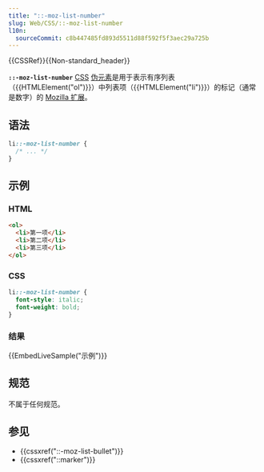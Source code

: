 ```yaml
---
title: "::-moz-list-number"
slug: Web/CSS/::-moz-list-number
l10n:
  sourceCommit: c8b447485fd893d5511d88f592f5f3aec29a725b
---
```


{{CSSRef}}{{Non-standard_header}}

**`::-moz-list-number`** [CSS](/zh-CN/docs/Web/CSS) [伪元素](/zh-CN/docs/Web/CSS/Pseudo-elements)是用于表示有序列表（{{HTMLElement("ol")}}）中列表项（{{HTMLElement("li")}}）的标记（通常是数字）的 [Mozilla 扩展](/zh-CN/docs/Web/CSS/Mozilla_Extensions)。

## 语法

```css
li::-moz-list-number {
  /* ... */
}
```

## 示例

### HTML

```html
<ol>
  <li>第一项</li>
  <li>第二项</li>
  <li>第三项</li>
</ol>
```

### CSS

```css
li::-moz-list-number {
  font-style: italic;
  font-weight: bold;
}
```

### 结果

{{EmbedLiveSample("示例")}}

## 规范

不属于任何规范。

## 参见

- {{cssxref("::-moz-list-bullet")}}
- {{cssxref("::marker")}}
